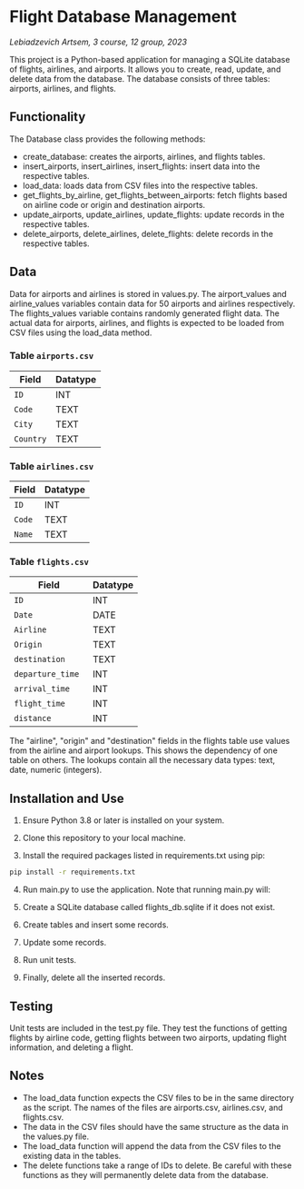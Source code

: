 # Flight Database Management
*Lebiadzevich Artsem, 3 course, 12 group, 2023*

This project is a Python-based application for managing a SQLite database of flights, airlines, and airports. It allows you to create, read, update, and delete data from the database. The database consists of three tables: airports, airlines, and flights.

## Functionality
The Database class provides the following methods:

- create_database: creates the airports, airlines, and flights tables.
- insert_airports, insert_airlines, insert_flights: insert data into the respective tables.
- load_data: loads data from CSV files into the respective tables.
- get_flights_by_airline, get_flights_between_airports: fetch flights based on airline code or origin and destination airports.
- update_airports, update_airlines, update_flights: update records in the respective tables.
- delete_airports, delete_airlines, delete_flights: delete records in the respective tables.

## Data
Data for airports and airlines is stored in values.py. The airport_values and airline_values variables contain data for 50 airports and airlines respectively. The flights_values variable contains randomly generated flight data. The actual data for airports, airlines, and flights is expected to be loaded from CSV files using the load_data method.

### Table `airports.csv`

| Field | Datatype |
|-------------|------------|
| `ID`  | INT |
| `Code`  | TEXT       |
| `City` | TEXT       | 
| `Country`   | TEXT       |

### Table `airlines.csv`

| Field | Datatype |
|-------------|------------|
| `ID`  | INT |
| `Code`  | TEXT       |
| `Name` | TEXT       | 

### Table `flights.csv`

| Field | Datatype |
|-------------|------------|
| `ID`  | INT |
| `Date`  | DATE |
| `Airline` | TEXT       | 
| `Origin`   | TEXT       |
| `destination `  | TEXT       |
| `departure_time `  | INT |
| `arrival_time ` | INT | 
| `flight_time `   | INT |
| `distance `   | INT |


The "airline", "origin" and "destination" fields in the flights table use values from the airline and airport lookups. This shows the dependency of one table on others. The lookups contain all the necessary data types: text, date, numeric (integers).


## Installation and Use
1. Ensure Python 3.8 or later is installed on your system.

2. Clone this repository to your local machine.

3. Install the required packages listed in requirements.txt using pip:

```bash
pip install -r requirements.txt
```
4. Run main.py to use the application. Note that running main.py will:

5. Create a SQLite database called flights_db.sqlite if it does not exist.
6. Create tables and insert some records.
7. Update some records.
8. Run unit tests.
9. Finally, delete all the inserted records.

## Testing
Unit tests are included in the test.py file. They test the functions of getting flights by airline code, getting flights between two airports, updating flight information, and deleting a flight.

## Notes
- The load_data function expects the CSV files to be in the same directory as the script. The names of the files are airports.csv, airlines.csv, and flights.csv.
- The data in the CSV files should have the same structure as the data in the values.py file.
- The load_data function will append the data from the CSV files to the existing data in the tables.
- The delete functions take a range of IDs to delete. Be careful with these functions as they will permanently delete data from the database.
